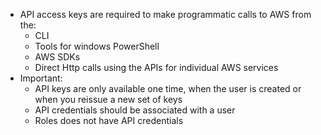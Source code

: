 - API access keys are required to make programmatic calls to AWS from the:
  - CLI
  - Tools for windows PowerShell
  - AWS SDKs
  - Direct Http calls using the APIs for individual AWS services
- Important:
  - API keys are only available one time, when the user is created or when you reissue a new set of keys
  - API credentials should be associated with a user
  - Roles does not have API credentials